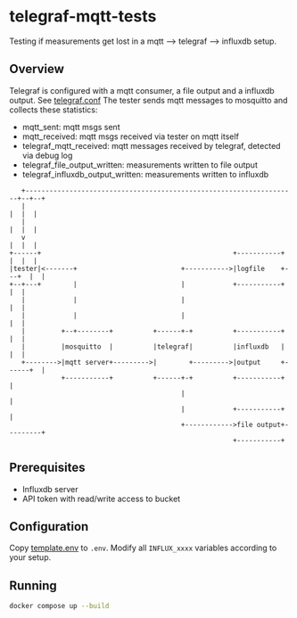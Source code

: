 # telegraf-mqtt-tests

Testing if measurements get lost in a mqtt --> telegraf --> influxdb setup.

## Overview

Telegraf is configured with a mqtt consumer, a file output and a influxdb output. See [telegraf.conf](telegraf.conf)
The tester sends mqtt messages to mosquitto and collects these statistics:
* mqtt_sent: mqtt msgs sent
* mqtt_received: mqtt msgs received via tester on mqtt itself
* telegraf_mqtt_received: mqtt messages received by telegraf, detected via debug log
* telegraf_file_output_written: measurements written to file output
* telegraf_influxdb_output_written: measurements written to influxdb

```
   +--------------------------------------------------------------------+--+--+
   |                                                                    |  |  |
   |                                                                    |  |  |
   v                                                                    |  |  |
+------+                                                +-----------+   |  |  |
|tester|<-------+                          +----------->|logfile    +---+  |  |
+--+---+        |                          |            +-----------+      |  |
   |            |                          |                               |  |
   |            |                          |                               |  |
   |         +--+--------+          +------+-+          +-----------+      |  |
   |         |mosquitto  |          |telegraf|          |influxdb   |      |  |
   +-------->|mqtt server+--------->|        +--------->|output     +------+  |
             +-----------+          +------+-+          +-----------+         |
                                           |                                  |
                                           |            +-----------+         |
                                           +------------>file output+---------+
                                                        +-----------+          
```

## Prerequisites

* Influxdb server
* API token with read/write access to bucket

## Configuration

Copy [template.env](template.env) to `.env`. Modify all `INFLUX_xxxx` variables according to your setup.

## Running

```bash
docker compose up --build
```
